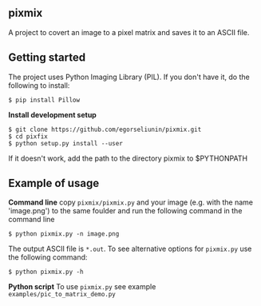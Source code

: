 pixmix
----
A project to covert an image to a pixel matrix and saves it to an ASCII file.

Getting started
----
The project uses Python Imaging Library (PIL). If you don't have it, do the following to install:
```
$ pip install Pillow
```
**Install development setup**

```
$ git clone https://github.com/egorseliunin/pixmix.git
$ cd pixfix
$ python setup.py install --user
```
If it doesn't work, add the path to the directory pixmix to $PYTHONPATH

Example of usage
----
**Command line**
copy `pixmix/pixmix.py` and your image (e.g. with the name 'image.png') to the same foulder and run the following command in the command line
```
$ python pixmix.py -n image.png
```
The output ASCII file is `*.out`.
To see alternative options for `pixmix.py` use the following command:
```
$ python pixmix.py -h
```
**Python script**
To use `pixmix.py` see example `examples/pic_to_matrix_demo.py`
